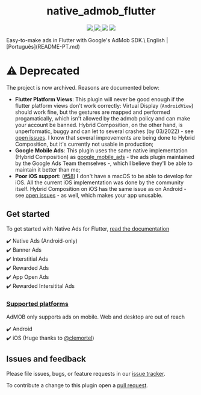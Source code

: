 <div>
  <h1 align="center">native_admob_flutter</h1>
  <p align="center" >
    <a title="Discord" href="https://discord.gg/674gpDQUVq">
      <img src="https://img.shields.io/discord/809528329337962516?label=discord&logo=discord" />
    </a>
    <a title="Pub" href="https://pub.dartlang.org/packages/native_admob_flutter" >
      <img src="https://img.shields.io/pub/v/native_admob_flutter.svg?style=popout&include_prereleases" />
    </a>
    <a title="Github License">
      <img src="https://img.shields.io/github/license/bdlukaa/native_admob_flutter" />
    </a>
    <a title="PRs are welcome">
      <img src="https://img.shields.io/badge/PRs-welcome-brightgreen.svg" />
    </a>
  </p>
Easy-to-make ads in Flutter with Google's AdMob SDK.\
English | [Português](README-PT.md)

</div>

# ⚠️ Deprecated

The project is now archived. Reasons are documented below:

- **Flutter Platform Views**: This plugin will never be good enough if the flutter platform views don't work correctly: Virtual Display (`AndroidView`) should work fine, but the gestures are mapped and performed progamatically, which isn't allowed by the admob policy and can make your account be banned. Hybrid Composition, on the other hand, is unperformatic, buggy and can let to several crashes (by 03/2022) - see [open issues](https://github.com/flutter/flutter/issues?q=is%3Aopen+is%3Aissue+label%3A%22a%3A+platform-views%22+sort%3Areactions-%2B1-desc). I know that several improvements are being done to Hybrid Composition, but it's currently not usable in production;
- **Google Mobile Ads**: This plugin uses the same native implementation (Hybrid Composition) as [google_mobile_ads](https://pub.dev/packages/google_mobile_ads) - the ads plugin maintained by the Google Ads Team themselves -, which I believe they'll be able to maintain it better than me;
- **Poor iOS support**: ([#58](https://github.com/bdlukaa/native_admob_flutter/issues/58)) **I** don't have a macOS to be able to develop for iOS. All the current iOS implementation was done by the community itself. Hybrid Composition on iOS has the same issue as on Android - see [open issues](https://github.com/flutter/flutter/issues?q=is%3Aopen+is%3Aissue+label%3A%22a%3A+platform-views%22+sort%3Areactions-%2B1-desc+label%3Aplatform-ios) - as well, which makes your app unusable.

## Get started

To get started with Native Ads for Flutter, [read the documentation](https://github.com/bdlukaa/native_admob_flutter/wiki)

✔️ Native Ads (Android-only)\
✔️ Banner Ads\
✔️ Interstitial Ads\
✔️ Rewarded Ads\
✔️ App Open Ads\
✔️ Rewarded Intersitital Ads

### [Supported platforms](https://github.com/bdlukaa/native_admob_flutter/wiki/Platform-setup)

AdMOB only supports ads on mobile. Web and desktop are out of reach

✔️ Android\
✔️ iOS (Huge thanks to [@clemortel](https://github.com/clemortel))

## Issues and feedback

Please file issues, bugs, or feature requests in our [issue tracker](https://github.com/bdlukaa/native_admob_flutter/issues/new).

To contribute a change to this plugin open a [pull request](https://github.com/bdlukaa/native_admob_flutter/pulls).
